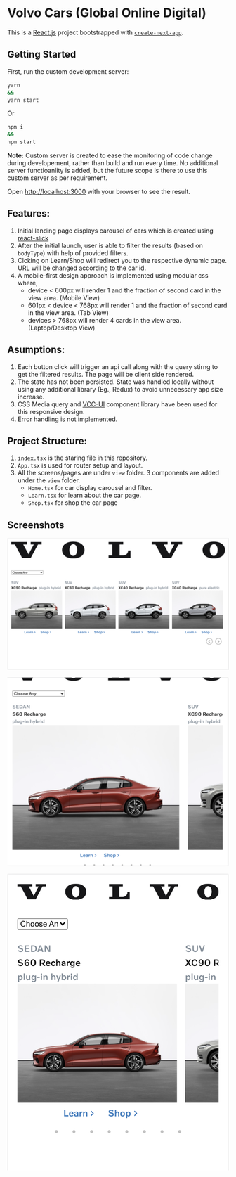 # Volvo Cars (Global Online Digital)

This is a [React.js](https://reactjs.org/) project bootstrapped with [`create-next-app`](https://github.com/vercel/next.js/tree/canary/packages/create-next-app).

## Getting Started

First, run the custom development server:

```bash
yarn
&&
yarn start
```

Or

```bash
npm i
&&
npm start
```

**Note:** Custom server is created to ease the monitoring of code change during developement, rather than build and run every time. No additional server functioanlity is added, but the future scope is there to use this custom server as per requirement.

Open [http://localhost:3000](http://localhost:3000) with your browser to see the result.

## Features:

1. Initial landing page displays carousel of cars which is created using [react-slick](https://www.npmjs.com/package/react-slick)
2. After the initial launch, user is able to filter the results (based on `bodyType`) with help of provided filters.
3. Clcking on Learn/Shop will redirect you to the respective dynamic page. URL will be changed according to the car id.
4. A mobile-first design approach is implemented using modular css where,
   - device < 600px will render 1 and the fraction of second card in the view area. (Mobile View)
   - 601px < device < 768px will render 1 and the fraction of second card in the view area. (Tab View)
   - devices > 768px will render 4 cards in the view area. (Laptop/Desktop View)

## Asumptions:

1. Each button click will trigger an api call along with the query stirng to get the filtered results. The page will be client side rendered.
2. The state has not been persisted. State was handled locally without using any additional library (Eg., Redux) to avoid unnecessary app size increase.
3. CSS Media query and [VCC-UI](https://vcc-ui.netlify.app) component library have been used for this responsive design.
4. Error handling is not implemented.

## Project Structure:

1. `index.tsx` is the staring file in this repository. 
2. `App.tsx` is used for router setup and layout.
3. All the screens/pages are under `view` folder. 3 components are added under the `view` folder.
   - `Home.tsx` for car display carousel and filter.
   - `Learn.tsx` for learn about the car page.
   - `Shop.tsx` for shop the car page

## Screenshots

![VolvoCars](/public/screenshot/SS_Desktop.png?raw=true "Desktop View")

![VolvoCars](/public/screenshot/SS_Tab.png?raw=true "Tab View")

![VolvoCars](/public/screenshot/SS_Mobile.png?raw=true "Mobile View")
